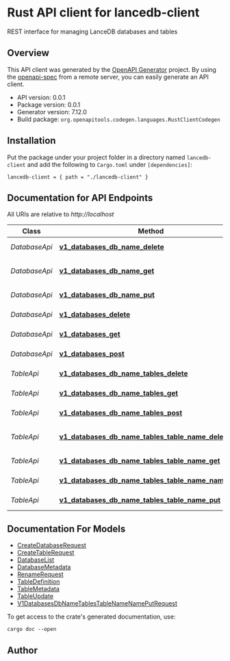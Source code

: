 # Rust API client for lancedb-client

REST interface for managing LanceDB databases and tables


## Overview

This API client was generated by the [OpenAPI Generator](https://openapi-generator.tech) project.  By using the [openapi-spec](https://openapis.org) from a remote server, you can easily generate an API client.

- API version: 0.0.1
- Package version: 0.0.1
- Generator version: 7.12.0
- Build package: `org.openapitools.codegen.languages.RustClientCodegen`

## Installation

Put the package under your project folder in a directory named `lancedb-client` and add the following to `Cargo.toml` under `[dependencies]`:

```
lancedb-client = { path = "./lancedb-client" }
```

## Documentation for API Endpoints

All URIs are relative to *http://localhost*

Class | Method | HTTP request | Description
------------ | ------------- | ------------- | -------------
*DatabaseApi* | [**v1_databases_db_name_delete**](docs/DatabaseApi.md#v1_databases_db_name_delete) | **DELETE** /v1/databases/{dbName} | Delete database
*DatabaseApi* | [**v1_databases_db_name_get**](docs/DatabaseApi.md#v1_databases_db_name_get) | **GET** /v1/databases/{dbName} | Get database metadata
*DatabaseApi* | [**v1_databases_db_name_put**](docs/DatabaseApi.md#v1_databases_db_name_put) | **PUT** /v1/databases/{dbName} | Rename database
*DatabaseApi* | [**v1_databases_delete**](docs/DatabaseApi.md#v1_databases_delete) | **DELETE** /v1/databases | Delete all databases
*DatabaseApi* | [**v1_databases_get**](docs/DatabaseApi.md#v1_databases_get) | **GET** /v1/databases | List databases
*DatabaseApi* | [**v1_databases_post**](docs/DatabaseApi.md#v1_databases_post) | **POST** /v1/databases | Create new database
*TableApi* | [**v1_databases_db_name_tables_delete**](docs/TableApi.md#v1_databases_db_name_tables_delete) | **DELETE** /v1/databases/{dbName}/tables | Delete all tables
*TableApi* | [**v1_databases_db_name_tables_get**](docs/TableApi.md#v1_databases_db_name_tables_get) | **GET** /v1/databases/{dbName}/tables | List tables in database
*TableApi* | [**v1_databases_db_name_tables_post**](docs/TableApi.md#v1_databases_db_name_tables_post) | **POST** /v1/databases/{dbName}/tables | Create new table
*TableApi* | [**v1_databases_db_name_tables_table_name_delete**](docs/TableApi.md#v1_databases_db_name_tables_table_name_delete) | **DELETE** /v1/databases/{dbName}/tables/{tableName} | Delete a specific table
*TableApi* | [**v1_databases_db_name_tables_table_name_get**](docs/TableApi.md#v1_databases_db_name_tables_table_name_get) | **GET** /v1/databases/{dbName}/tables/{tableName} | Get table metadata
*TableApi* | [**v1_databases_db_name_tables_table_name_name_put**](docs/TableApi.md#v1_databases_db_name_tables_table_name_name_put) | **PUT** /v1/databases/{dbName}/tables/{tableName}/name | Rename table
*TableApi* | [**v1_databases_db_name_tables_table_name_put**](docs/TableApi.md#v1_databases_db_name_tables_table_name_put) | **PUT** /v1/databases/{dbName}/tables/{tableName} | Update table data


## Documentation For Models

 - [CreateDatabaseRequest](docs/CreateDatabaseRequest.md)
 - [CreateTableRequest](docs/CreateTableRequest.md)
 - [DatabaseList](docs/DatabaseList.md)
 - [DatabaseMetadata](docs/DatabaseMetadata.md)
 - [RenameRequest](docs/RenameRequest.md)
 - [TableDefinition](docs/TableDefinition.md)
 - [TableMetadata](docs/TableMetadata.md)
 - [TableUpdate](docs/TableUpdate.md)
 - [V1DatabasesDbNameTablesTableNameNamePutRequest](docs/V1DatabasesDbNameTablesTableNameNamePutRequest.md)


To get access to the crate's generated documentation, use:

```
cargo doc --open
```

## Author



